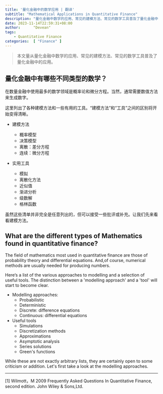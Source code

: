 ```yaml
---
title: '量化金融中的数学应用 | 翻译'
subtitle: "Mathematical Applications in Quantitative Finance"
description: "量化金融中数学的应用、常见的建模方法、常见的数学工具普及了量化金融中的应用"
date: 2023-11-14T22:59:31+08:00
author:      "Devean"
tags:
    - Quantitative Finance
categories:  [ "Finance" ]
---
```



> 本文量从量化金融中数学的应用、常见的建模方法、常见的数学工具普及了量化金融中的应用。


## 量化金融中有哪些不同类型的数学？


在数量金融中使用最多的数学领域是概率论和微分方程。当然，通常需要数值方法来生成数字。


这里列出了各种建模方法和一些有用的工具。“建模方法”和“工具”之间的区别将开始变得清晰。

+ 建模方法
  + 概率模型
  + 决策模型
  + 离散：差分方程
  + 连续：微分方程


+ 实用工具
  + 模拟
  + 离散化方法
  + 近似值
  + 渐进分析
  + 级数解
  + 格林函数

虽然这些清单并非完全是任意列出的，但可以接受一些批评或补充。让我们先来看看建模方法。

## What are the different types of Mathematics found in quantitative finance?

The field of  mathematics most used in quantitative finance are those of probability  theory and differential equations. And,of course, numerical methods are usually needed for producing numbers.


Here‘s a list of the various approaches to modelling and a selection  of useful tools. The distinction between a 'modelling approach' and a 'tool' will start to become clear.



+ Modelling approaches:
  + Probabilistic
  + Deterministic
  + Discrete: difference equations
  + Continuous: differential equations
+ Useful tools
  + Simulations
  + Discretization methods
  + Approximations
  + Asymptotic analysis
  + Series solutions
  + Green's functions


While these are not exactly arbitrary lists, they are certainly open to some criticism or addition. Let's first take a look at the modelling approaches.

-------

[1] Wilmott，M 2009 Frequently Asked Questions In Quantitative Finance, second edition. John Wiley & Sons,Ltd.




